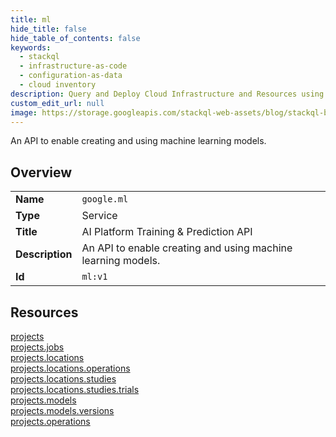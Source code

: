 ```yaml
---
title: ml
hide_title: false
hide_table_of_contents: false
keywords:
  - stackql
  - infrastructure-as-code
  - configuration-as-data
  - cloud inventory
description: Query and Deploy Cloud Infrastructure and Resources using SQL
custom_edit_url: null
image: https://storage.googleapis.com/stackql-web-assets/blog/stackql-blog-post-featured-image.png
---
```

An API to enable creating and using machine learning models.  
    

## Overview
<table><tbody>
<tr><td><b>Name</b></td><td><code>google.ml</code></td></tr>
<tr><td><b>Type</b></td><td>Service</td></tr>
<tr><td><b>Title</b></td><td>AI Platform Training & Prediction API</td></tr>
<tr><td><b>Description</b></td><td>An API to enable creating and using machine learning models.</td></tr>
<tr><td><b>Id</b></td><td><code>ml:v1</code></td></tr>
</tbody></table>

## Resources
<div class="row">
<div class="providerDocColumn">
<a href="/providers/google/ml/projects/">projects</a><br />
<a href="/providers/google/ml/projects.jobs/">projects.jobs</a><br />
<a href="/providers/google/ml/projects.locations/">projects.locations</a><br />
<a href="/providers/google/ml/projects.locations.operations/">projects.locations.operations</a><br />
<a href="/providers/google/ml/projects.locations.studies/">projects.locations.studies</a><br />
</div>
<div class="providerDocColumn">
<a href="/providers/google/ml/projects.locations.studies.trials/">projects.locations.studies.trials</a><br />
<a href="/providers/google/ml/projects.models/">projects.models</a><br />
<a href="/providers/google/ml/projects.models.versions/">projects.models.versions</a><br />
<a href="/providers/google/ml/projects.operations/">projects.operations</a><br />
</div>
</div>
